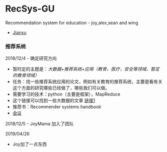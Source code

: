 ﻿# RecSys-GU
Recommendation system for education - joy,alex,sean and wing

- [Jianxu](Sean/daliy.md)

### 推荐系统

2018/12/4 - 确定研究方向

- 暂时定的主题是：*大数据+推荐系统+应用（教育，医疗，安全等领域，暂定的教育领域）*
- 任务：找一些推荐系统应用的论文，例如有关教育的推荐系统，主要是看有关这个方面的研究哪些已经做了，哪些我们可以做。
- 需要学习的技术：python（主要是框架），MapReduce
- 这个链接可以找到一些大数据的文章
[链接1](https://www.linkedin.com/pulse/100-open-source-big-data-architecture-papers-anil-madan)
- 推荐书：Recommender systems handbook
- [会议](https://recsys.acm.org/)

2018/12/5 - JoyMama 加入了团队

2019/04/26
- Joy加了一点东西
